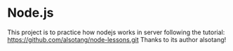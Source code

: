 # Node.js

This project is to practice how nodejs works in server
following the tutorial:
https://github.com/alsotang/node-lessons.git
Thanks to its author alsotang!
